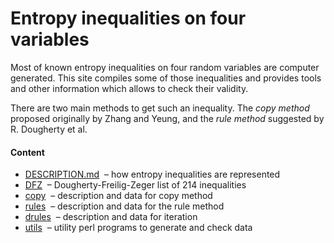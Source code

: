 Entropy inequalities on four variables
=============

Most of known entropy inequalities on four random variables are computer
generated. This site compiles some of those inequalities and provides tools
and other information which allows to check their validity.

There are two main methods to get such an inequality. The *copy method* 
proposed originally by Zhang and Yeung, and the *rule method* suggested
by R. Dougherty et al.

#### Content

* [DESCRIPTION.md](DESCRIPTION.md) &nbsp;&ndash; how entropy inequalities are represented
* [DFZ](DFZ) &nbsp;&ndash; Dougherty-Freilig-Zeger list of 214 inequalities
* [copy](copy) &nbsp;&ndash; description and data for copy method
* [rules](rules) &nbsp;&ndash; description and data for the rule method
* [drules](drules) &nbsp;&ndash; description and data for iteration
* [utils](utils) &nbsp;&ndash; utility perl programs to generate and check data



